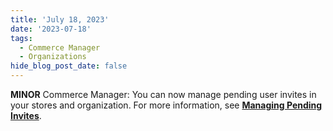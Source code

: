 ```yaml
---
title: 'July 18, 2023'
date: '2023-07-18'
tags:
  - Commerce Manager
  - Organizations
hide_blog_post_date: false
---
```


**MINOR** Commerce Manager: You can now manage pending user invites in your stores and organization. For more information, see **[Managing Pending Invites](https://elasticpath.dev/docs/commerce-cloud/team-management/team-management#managing-pending-invites)**.
